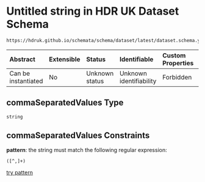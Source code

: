 # Untitled string in HDR UK Dataset Schema

```txt
https://hdruk.github.io/schemata/schema/dataset/latest/dataset.schema.yaml#/definitions/commaSeparatedValues
```



| Abstract            | Extensible | Status         | Identifiable            | Custom Properties | Additional Properties | Access Restrictions | Defined In                                                                                        |
| :------------------ | :--------- | :------------- | :---------------------- | :---------------- | :-------------------- | :------------------ | :------------------------------------------------------------------------------------------------ |
| Can be instantiated | No         | Unknown status | Unknown identifiability | Forbidden         | Allowed               | none                | [dataset.schema.json*](../../../schema/dataset/latest/dataset.schema.json "open original schema") |

## commaSeparatedValues Type

`string`

## commaSeparatedValues Constraints

**pattern**: the string must match the following regular expression: 

```regexp
([^,]+)
```

[try pattern](https://regexr.com/?expression=\(%5B%5E%2C%5D%2B\) "try regular expression with regexr.com")
